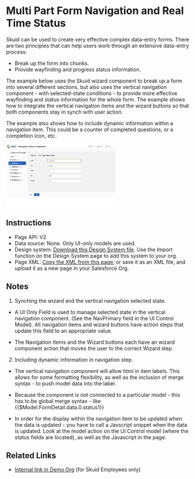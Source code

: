 # Multi Part Form Navigation and Real Time Status

Skuid can be used to create very effective complex data-entry forms.  There are two principles that can help users work through an extensive data-entry process:  
- Break up the form into chunks.
- Provide wayfinding and progress status information. 

The example below uses the Skuid wizard component to break up a form into several different sections, but also uses the vertical navigation component - with selected-state conditions - to provide more effective wayfinding and status information for the whole form.  The example shows how to integrate the vertical navigation items and the wizard buttons so that both components stay in synch with user action. 

The example also shows how to include dynamic information within a navigation item.  This could be a counter of completed questions, or a completion icon, etc.    

<img src="MultiPartForm.png" width="300"></img>

## Instructions
- Page API:  V2
- Data source: None.  Only UI-only models are used. 
- Design system: [Download this Design System file](SamplePages.designsystem).  Use the Import function on the Design System page to add this system to your org.  
- Page XML:  [Copy the XML from this page](Multi_Part_Form.xml), or save it as an XML file, and upload it as a new page in your Salesforce Org.  

## Notes
1. Synching the wizard and the vertical navigation selected state. 

- A UI Only Field is used to manage selected state in the vertical navigation component.   (See the NavPrimary field in the UI Control Model).   All navigation items and wizard buttons have action steps that update this field to an appropriate value. 

- The Navigation Items and the Wizard buttons each have an wizard component action that moves the user to the correct Wizard step. 

2. Including dynamic information in navigation step. 

- The vertical navigation component will allow html in item labels.  This allows for some formatting flexibility,  as well as the inclusion of merge syntax - to push model data into the label. 

- Because the component is not connected to a particular model - this has to be global merge syntax  - like {{$Model.FormDetail.data.0.status1}}

- In order for the display within the navigation item to be updated when the data is updated - you have to call a Javscript snippet when the data is updated.   Look at the model action on the UI Control model (where the status fields are located),  as well as the Javascript in the page. 
 

## Related Links
- [Internal link in Demo Org](https://skuid-demo--skuid.na37.visual.force.com/apex/skuid__ui?page=Arbitrary_Filters) (for Skuid Employees only)